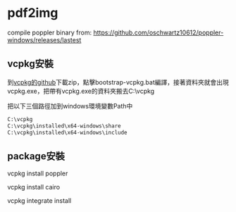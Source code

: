 # pdf2img

compile poppler binary from: https://github.com/oschwartz10612/poppler-windows/releases/lastest 

## vcpkg安裝

到[vcpkg的github](https://github.com/microsoft/vcpkg)下載zip，點擊bootstrap-vcpkg.bat編譯，接著資料夾就會出現vcpkg.exe，把帶有vcpkg.exe的資料夾搬去C:\vcpkg

把以下三個路徑加到windows環境變數Path中

```bash
C:\vcpkg
C:\vcpkg\installed\x64-windows\share
C:\vcpkg\installed\x64-windows\include
```

## package安裝

vcpkg install poppler

vcpkg install cairo

vcpkg integrate install